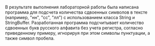 В результате выполнения лабораторной работы была написана программа для подсчета количества сдвоенных символов в тексте (например, "нн",
"сс", "лл") с использованием класса String и StringBuffer. Разработанная программа подсчитывает количество сдвоенных букв русского алфавита 
без учета регистра, согласно приведенному примеру, игнорируя при этом символы пунктуации, а также символ пробела. 
